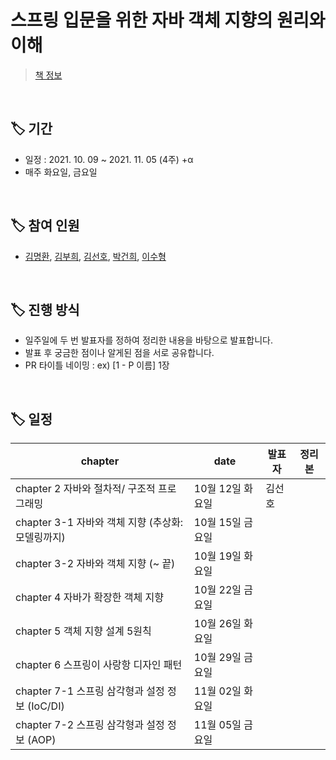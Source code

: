 # 스프링 입문을 위한 자바 객체 지향의 원리와 이해
> [책 정보](http://www.yes24.com/Product/Goods/17350624)

<br/>

## 🏷 기간

- 일정 : 2021. 10. 09 ~ 2021. 11. 05 (4주) +α
- 매주 화요일, 금요일

<br/>

## 🏷 참여 인원

- [김명환](https://github.com/samkimuel), [김부희](https://github.com/buri-1029), [김선호](https://github.com/sunH0), [박건희](https://github.com/BeautterLife), [이수형](https://github.com/LSH0809)

<br/>

## 🏷 진행 방식

- 일주일에 두 번 발표자를 정하여 정리한 내용을 바탕으로 발표합니다.
- 발표 후 궁금한 점이나 알게된 점을 서로 공유합니다.
- PR 타이틀 네이밍 : ex) [1 - P 이름] 1장

<br/>

## 🏷 일정

|chapter|date|발표자|정리본|
|---|---|---|:---:|
|chapter 2   자바와 절차적/ 구조적 프로그래밍|10월 12일 화요일|김선호||
|chapter 3-1 자바와 객체 지향 (추상화: 모델링까지)|10월 15일 금요일|||
|chapter 3-2 자바와 객체 지향 (~ 끝)|10월 19일 화요일|||
|chapter 4   자바가 확장한 객체 지향|10월 22일 금요일|||
|chapter 5   객체 지향 설계 5원칙|10월 26일 화요일|||
|chapter 6   스프링이 사랑항 디자인 패턴|10월 29일 금요일|||
|chapter 7-1 스프링 삼각형과 설정 정보 (IoC/DI)|11월 02일 화요일|||
|chapter 7-2 스프링 삼각형과 설정 정보 (AOP) |11월 05일 금요일||||

<br/>


